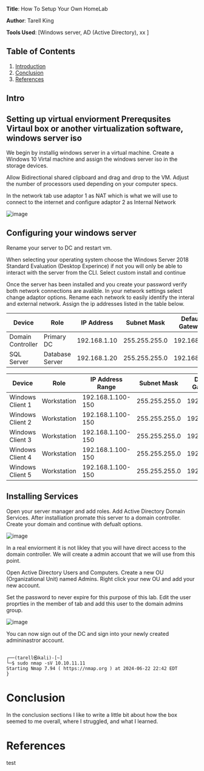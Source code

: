 **Title**: How To Setup Your Own HomeLab 

**Author**: Tarell King

**Tools Used**: [Windows server, AD (Active Directory), xx ]

## Table of Contents
1. [Introduction](#intro)
4. [Conclusion](#conclusion)
5. [References](#references)

## Intro
##  Setting up virtual enviorment  **Prerequsites Virtaul box or another virtualization software, windows server iso**

We begin by installig windows server in a virtual machine. Create a Windows 10 Virtal machine and assign the windows server iso in the storage devices. 

Allow Bidirectional shared clipboard and drag and drop to the VM. Adjust the number of processors used depending on your computer specs. 

In the network tab use adaptor 1 as NAT which is what we will use to connect to the internet and configure adaptor 2 as Internal Network


![image](https://github.com/TarellKing/Home-Lab/assets/121117376/4f3948b9-315c-4803-a6ef-cad8ed72a8cb)



##  Configuring your windows server 

Rename your server to DC and restart vm. 

When selecting your operating system choose the Windows Server 2018 Standard Evaluation (Desktop Experince) if not you will only be able to interact with the server from the CLI. Select custom install and continue 

Once the server has been installed and you create your password verify both network connections are avalible. In your network settings select change adaptor options. Rename each network to easily identify the interal and external network. Assign the ip addresses listed in the table below. 


| Device              | Role           | IP Address      | Subnet Mask     | Default Gateway | Preferred DNS  |
|---------------------|----------------|-----------------|-----------------|-----------------|----------------|
| Domain Controller   | Primary DC     | 192.168.1.10    | 255.255.255.0   | 192.168.1.1     | 192.168.1.10   |
| SQL Server          | Database Server| 192.168.1.20    | 255.255.255.0   | 192.168.1.1     | 192.168.1.10   |

| Device              | Role           | IP Address Range | Subnet Mask    | Default Gateway | Preferred DNS  |
|---------------------|----------------|------------------|----------------|-----------------|----------------|
| Windows Client 1    | Workstation    | 192.168.1.100-150| 255.255.255.0  | 192.168.1.1     | 192.168.1.10   |
| Windows Client 2    | Workstation    | 192.168.1.100-150| 255.255.255.0  | 192.168.1.1     | 192.168.1.10   |
| Windows Client 3    | Workstation    | 192.168.1.100-150| 255.255.255.0  | 192.168.1.1     | 192.168.1.10   |
| Windows Client 4    | Workstation    | 192.168.1.100-150| 255.255.255.0  | 192.168.1.1     | 192.168.1.10   |
| Windows Client 5    | Workstation    | 192.168.1.100-150| 255.255.255.0  | 192.168.1.1     | 192.168.1.10   |



##  Installing Services 

Open your server manager and add roles. Add Active Directory Domain Services. After installiation promate this server to a domain controller. Create your domain and continue with defualt options. 

![image](https://github.com/user-attachments/assets/14ee349b-5ed0-4dc0-b1f8-006b1c575cdc)



In a real enviorment it is not likley that you will have direct access to the domain controller. We will create a admin account that we will use from this point. 

Open Active Directory Users and Computers. Create a new OU (Organizational Unit) named Admins. Right click your new OU and add your new account. 

Set the password to never expire for this purpose of this lab. Edit the user proprties in the member of tab and add this user to the domain admins group.

![image](https://github.com/user-attachments/assets/69555d3f-40ef-436b-8290-94a71441de89)

You can now sign out of the DC and sign into your newly created admininastror account. 
```console

┌──(tarell㉿kali)-[~]
└─$ sudo nmap -sV 10.10.11.11
Starting Nmap 7.94 ( https://nmap.org ) at 2024-06-22 22:42 EDT
}
```


# Conclusion
In the conclusion sections I like to write a little bit about how the box seemed to me overall, where I struggled, and what I learned.

# References
test
